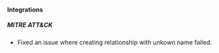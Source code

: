 
#### Integrations
##### MITRE ATT&CK
- Fixed an issue where creating relationship with unkown name failed.
